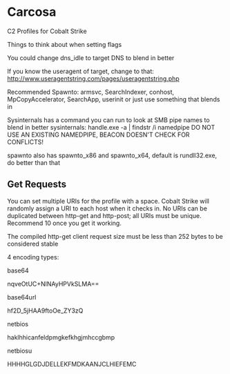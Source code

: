 # Carcosa
C2 Profiles for Cobalt Strike


Things to think about when setting flags

You could change dns_idle to target DNS to blend in better

If you know the useragent of target, change to that:
http://www.useragentstring.com/pages/useragentstring.php

Recommended Spawnto: armsvc, SearchIndexer, conhost, MpCopyAccelerator, SearchApp, userinit or just use something that blends in

Sysinternals has a command you can run to look at SMB pipe names to blend in better
sysinternals: handle.exe -a | findstr /i namedpipe
DO NOT USE AN EXISTING NAMEDPIPE, BEACON DOESN'T CHECK FOR CONFLICTS!

spawnto also has spawnto_x86 and spawnto_x64, default is rundll32.exe, do better than that


## **Get Requests**

You can set multiple URIs for the profile with a space. Cobalt Strike will randomly assign a URI to each host when it checks in. No URIs can be duplicated between http-get and http-post; all URIs must be unique. Recommend 10 once you get it working. 

The compiled http-get client request size must be less than 252 bytes to be considered stable

4 encoding types:

base64

nqveOtUC+NlNAyHPVkSLMA==

base64url

hf2D_5jHAA9ftoOe_ZY3zQ

netbios 

haklhhicanfeldpmgkefkhgjmhccgbmp

netbiosu 

HHHHGLGDJDELLEKFMDKAANJCLHIEFEMC